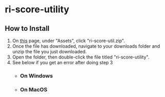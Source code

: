 # ri-score-utility

## How to Install

1. On [this](https://github.com/kevinbevin64/ri-score-utility/releases/tag/v0.9) page, under "Assets", click "ri-score-util.zip".
2. Once the file has downloaded, navigate to your downloads folder and unzip the file you just downloaded.
3. Open the folder, then double-click the file titled "ri-score-utility".
4. See below if you get an error after doing step 3
   - ### On Windows
   - ### On MacOS
